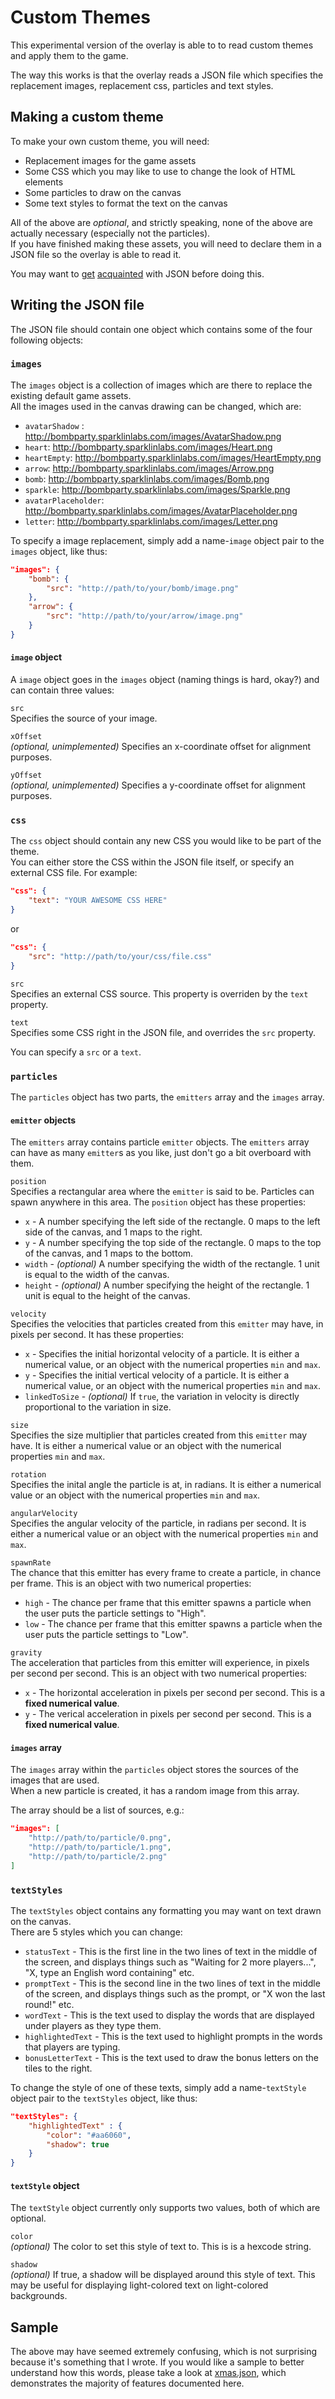 Custom Themes
=============

This experimental version of the overlay is able to to read custom themes and apply them to the game.

The way this works is that the overlay reads a JSON file which specifies the replacement images, replacement css, particles and text styles.

Making a custom theme
---------------------

To make your own custom theme, you will need:
  * Replacement images for the game assets
  * Some CSS which you may like to use to change the look of HTML elements
  * Some particles to draw on the canvas
  * Some text styles to format the text on the canvas

All of the above are *optional*, and strictly speaking, none of the above are actually necessary (especially not the particles).  
If you have finished making these assets, you will need to declare them in a JSON file so the overlay is able to read it.

You may want to <a href="http://en.wikipedia.org/wiki/JSON">get</a> <a href="http://www.json.org/">acquainted</a> with JSON before doing this.

Writing the JSON file
---------------------

The JSON file should contain one object which contains some of the four following objects:

### `images` ###

The `images` object is a collection of images which are there to replace the existing default game assets.  
All the images used in the canvas drawing can be changed, which are:
  * `avatarShadow` : http://bombparty.sparklinlabs.com/images/AvatarShadow.png
  * `heart`: http://bombparty.sparklinlabs.com/images/Heart.png
  * `heartEmpty`: http://bombparty.sparklinlabs.com/images/HeartEmpty.png
  * `arrow`: http://bombparty.sparklinlabs.com/images/Arrow.png
  * `bomb`: http://bombparty.sparklinlabs.com/images/Bomb.png
  * `sparkle`: http://bombparty.sparklinlabs.com/images/Sparkle.png
  * `avatarPlaceholder`: http://bombparty.sparklinlabs.com/images/AvatarPlaceholder.png
  * `letter`: http://bombparty.sparklinlabs.com/images/Letter.png

To specify a image replacement, simply add a name-`image` object pair to the `images` object, like thus:  
```JSON
"images": {
    "bomb": {
        "src": "http://path/to/your/bomb/image.png"
    },
    "arrow": {
        "src": "http://path/to/your/arrow/image.png"
    }
}
```

#### `image` object ####
A `image` object goes in the `images` object (naming things is hard, okay?) and can contain three values:

`src`  
Specifies the source of your image.

`xOffset`  
*(optional, unimplemented)* Specifies an x-coordinate offset for alignment purposes.

`yOffset`  
*(optional, unimplemented)* Specifies a y-coordinate offset for alignment purposes.

### `css` ###

The `css` object should contain any new CSS you would like to be part of the theme.  
You can either store the CSS within the JSON file itself, or specify an external CSS file. For example:  

```JSON
"css": {
    "text": "YOUR AWESOME CSS HERE"
}
```

or 

```JSON
"css": {
    "src": "http://path/to/your/css/file.css"
}
```

`src`  
Specifies an external CSS source. This property is overriden by the `text` property.

`text`  
Specifies some CSS right in the JSON file, and overrides the `src` property.

You can specify a `src` or a `text`.

### `particles` ###

The `particles` object has two parts, the `emitters` array and the `images` array.

#### `emitter` objects #####

The `emitters` array contains particle `emitter` objects. The `emitters` array can have as many `emitter`s as you like, just don't go a bit overboard with them.

`position`  
Specifies a rectangular area where the `emitter` is said to be. Particles can spawn anywhere in this area. The `position` object has these properties:
  * `x` - A number specifying the left side of the rectangle. 0 maps to the left side of the canvas, and 1 maps to the right.
  * `y` - A number specifying the top side of the rectangle. 0 maps to the top of the canvas, and 1 maps to the bottom.
  * `width` - *(optional)* A number specifying the width of the rectangle. 1 unit is equal to the width of the canvas.
  * `height` - *(optional)* A number specifying the height of the rectangle. 1 unit is equal to the height of the canvas.

`velocity`  
Specifies the velocities that particles created from this `emitter` may have, in pixels per second. It has these properties:
  * `x` - Specifies the initial horizontal velocity of a particle. It is either a numerical value, or an object with the numerical properties `min` and `max`.
  * `y` - Specifies the initial vertical velocity of a particle. It is either a numerical value, or an object with the numerical properties `min` and `max`.
  * `linkedToSize` - *(optional)* If `true`, the variation in velocity is directly proportional to the variation in size.

`size`  
Specifies the size multiplier that particles created from this `emitter` may have. It is either a numerical value or an object with the numerical properties `min` and `max`.

`rotation`  
Specifies the inital angle the particle is at, in radians. It is either a numerical value or an object with the numerical properties `min` and `max`.

`angularVelocity`  
Specifies the angular velocity of the particle, in radians per second. It is either a numerical value or an object with the numerical properties `min` and `max`.

`spawnRate`  
The chance that this emitter has every frame to create a particle, in chance per frame. This is an object with two numerical properties:  
  * `high` - The chance per frame that this emitter spawns a particle when the user puts the particle settings to "High".
  * `low` - The chance per frame that this emitter spawns a particle when the user puts the particle settings to "Low".

`gravity`  
The acceleration that particles from this emitter will experience, in pixels per second per second. This is an object with two numerical properties:  
  * `x` - The horizontal acceleration in pixels per second per second. This is a **fixed numerical value**.
  * `y` - The verical acceleration in pixels per second per second. This is a **fixed numerical value**.

#### `images` array ####

The `images` array within the `particles` object stores the sources of the images that are used.  
When a new particle is created, it has a random image from this array.

The array should be a list of sources, e.g.:  
```JSON
"images": [
    "http://path/to/particle/0.png",
    "http://path/to/particle/1.png",
    "http://path/to/particle/2.png"
]
```

### `textStyles` ###

The `textStyles` object contains any formatting you may want on text drawn on the canvas.  
There are 5 styles which you can change:  
  * `statusText` - This is the first line in the two lines of text in the middle of the screen, and displays things such as "Waiting for 2 more players...", "X, type an English word containing" etc.
  * `promptText` - This is the second line in the two lines of text in the middle of the screen, and displays things such as the prompt, or "X won the last round!" etc.
  * `wordText` - This is the text used to display the words that are displayed under players as they type them.
  * `highlightedText` - This is the text used to highlight prompts in the words that players are typing.
  * `bonusLetterText` - This is the text used to draw the bonus letters on the tiles to the right.

To change the style of one of these texts, simply add a name-`textStyle` object pair to the `textStyles` object, like thus:  
```JSON
"textStyles": {
    "highlightedText" : {
        "color": "#aa6060",
        "shadow": true 
    }
}
```

#### `textStyle` object ####

The `textStyle` object currently only supports two values, both of which are optional.

`color`  
*(optional)* The color to set this style of text to. This is is a hexcode string.

`shadow`  
*(optional)* If true, a shadow will be displayed around this style of text. This may be useful for displaying light-colored text on light-colored backgrounds.

Sample
------

The above may have seemed extremely confusing, which is not surprising because it's something that I wrote. If you would like a sample to better understand how this words, please take a look at [xmas.json](https://github.com/MrInanimated/bp-overlay/blob/master/themes/xmas/xmas.json), which demonstrates the majority of features documented here.

